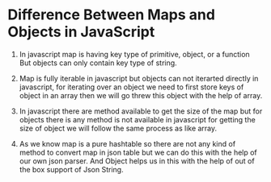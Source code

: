 # Difference Between Maps and Objects in JavaScript

1. In javascript map is having key type of primitive, object, or a function But objects can only contain key type of string.

2. Map is fully iterable in javascript but objects can not iterarted directly in javascript, for iterating over an object we need to first store keys of object in an array then we will go threw this object with the help of array.

3. In javascript there are method available to get the size of the map but for objects there is any method is not available in javascript for getting the size of object we will follow the same process as like array.

4. As we know map is a pure hashtable so there are not any kind of method to convert map in json table but we can do this with the help of our own json parser. And Object helps us in this with the help of out of the box support of Json String.
